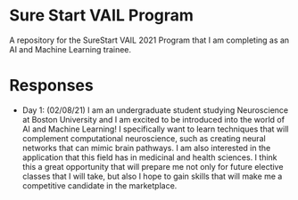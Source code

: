 # Sure Start VAIL Program
A repository for the SureStart VAIL 2021 Program that I am completing as an AI and Machine Learning trainee.

# Responses
* Day 1: (02/08/21)
I am an undergraduate student studying Neuroscience at Boston University and I am excited to be introduced into the world of AI and Machine Learning! I specifically want to learn techniques that will complement computational neuroscience, such as creating neural networks that can mimic brain pathways. I am also interested in the application that this field has in medicinal and health sciences. I think this a great opportunity that will prepare me not only for future elective classes that I will take, but also I hope to gain skills that will make me a competitive candidate in the marketplace.
